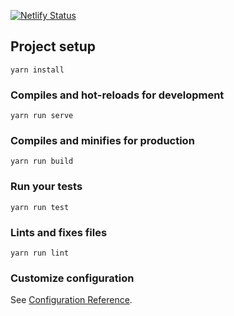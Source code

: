 [![Netlify Status](https://api.netlify.com/api/v1/badges/33727235-7228-414a-bb66-96c8b65b35f2/deploy-status)](https://app.netlify.com/sites/privvcdn/deploys)

## Project setup
```
yarn install
```

### Compiles and hot-reloads for development
```
yarn run serve
```

### Compiles and minifies for production
```
yarn run build
```

### Run your tests
```
yarn run test
```

### Lints and fixes files
```
yarn run lint
```

### Customize configuration
See [Configuration Reference](https://cli.vuejs.org/config/).
